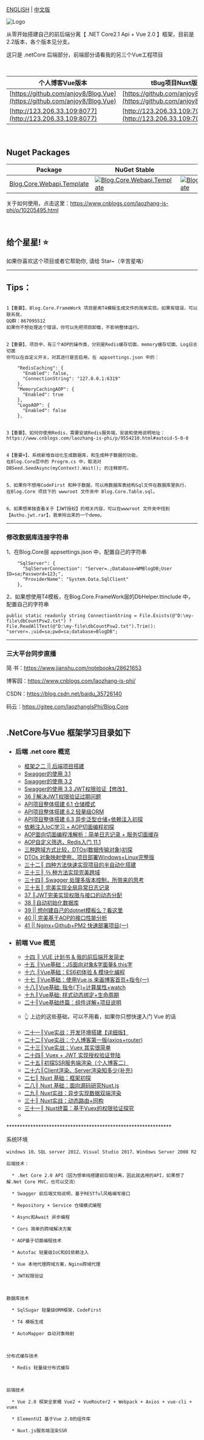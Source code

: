 ﻿[ENGLISH](https://github.com/anjoy8/Blog.Core/blob/master/README-en.md) | [中文版](https://github.com/anjoy8/Blog.Core/blob/master/README.md)

![Logo](https://github.com/anjoy8/Blog.Core/blob/master/Blog.Core/wwwroot/logocore.png)


从零开始搭建自己的前后端分离【 .NET Core2.1 Api + Vue 2.0 】框架，目前是2.2版本，各个版本见分支。

这只是 .netCore 后端部分，前端部分请看我的另三个Vue工程项目
 
&nbsp;
&nbsp;
&nbsp;
&nbsp;

|个人博客Vue版本|tBug项目Nuxt版本|VueAdmin管理后台(更新中)|
|-|-|-|
|[https://github.com/anjoy8/Blog.Vue](https://github.com/anjoy8/Blog.Vue)|[https://github.com/anjoy8/Nuxt.tBug](https://github.com/anjoy8/Nuxt.tBug)|[https://github.com/anjoy8/Blog.Admin](https://github.com/anjoy8/Blog.Admin)|
|[http://123.206.33.109:8077](http://123.206.33.109:8077)|[http://123.206.33.109:7090](http://123.206.33.109:7090)|[http://123.206.33.109:2364](http://123.206.33.109:2364)|



&nbsp;
&nbsp;

## Nuget Packages

| Package | NuGet Stable |  Downloads |
| ------- | -------- | ------- |
| [Blog.Core.Webapi.Template](https://www.nuget.org/packages/Blog.Core.Webapi.Template/) | [![Blog.Core.Webapi.Template](https://img.shields.io/nuget/v/Blog.Core.Webapi.Template.svg)](https://www.nuget.org/packages/Blog.Core.Webapi.Template/)  | [![Blog.Core.Webapi.Template](https://img.shields.io/nuget/dt/Blog.Core.Webapi.Template.svg)](https://www.nuget.org/packages/Blog.Core.Webapi.Template/) |


关于如何使用，点击这里：https://www.cnblogs.com/laozhang-is-phi/p/10205495.html

&nbsp;
&nbsp;

## 给个星星! ⭐️
如果你喜欢这个项目或者它帮助你, 请给 Star~（辛苦星咯）

*********************************************************

## Tips：
```

1【重要】、Blog.Core.FrameWork 项目是用T4模板生成文件的简单实现。如果有错误，可以联系我，
QQ群：867095512
如果你不想处理这个错误，你可以先把项目卸载，不影响整体运行。


2【重要】、项目中，有三个AOP的操作类，分别是Redis缓存切面，memory缓存切面、Log日志切面
你可以在自定义开关，对其进行是否启用，在 appsettings.json 中的：

    "RedisCaching": {
      "Enabled": false,
      "ConnectionString": "127.0.0.1:6319"
    },
    "MemoryCachingAOP": {
      "Enabled": true
    },
    "LogoAOP": {
      "Enabled": false
    },


3【重要】、如何你使用Redis，需要安装Redis服务端，安装和使用说明地址：
https://www.cnblogs.com/laozhang-is-phi/p/9554210.html#autoid-5-0-0


4【重要+】、系统新增自动化生成数据库，和生成种子数据的功能，
在Blog.Core层中的 Progrm.cs 中，取消对 DBSeed.SeedAsync(myContext).Wait(); 的注释即可。


5、如果你不想用CodeFirst 和种子数据，可以用数据库表结构Sql文件在数据库里执行，
在Blog.Core 项目下的 wwwroot 文件夹中 Blog.Core.Table.sql。


6、如果想单独查看关于【JWT授权】的相关内容，可以在wwwroot 文件夹中找到【Autho.jwt.rar】，我单拎出来的一个demo。

```
*********************************************************
### 修改数据库连接字符串

1、在Blog.Core层 appsettings.json 中，配置自己的字符串
```
    "SqlServer": {
      "SqlServerConnection": "Server=.;Database=WMBlogDB;User ID=sa;Password=123;",
      "ProviderName": "System.Data.SqlClient"
    },
```

2、如果想使用T4模板，在Blog.Core.FrameWork层的DbHelper.ttinclude 中，配置自己的字符串
```
public static readonly string ConnectionString = File.Exists(@"D:\my-file\dbCountPsw2.txt") ? 
File.ReadAllText(@"D:\my-file\dbCountPsw2.txt").Trim(): "server=.;uid=sa;pwd=sa;database=BlogDB";
```


*****************************************************
### 三大平台同步直播

简  书：https://www.jianshu.com/notebooks/28621653

博客园：https://www.cnblogs.com/laozhang-is-phi/

 CSDN：https://blog.csdn.net/baidu_35726140
 
 码云：https://gitee.com/laozhangIsPhi/Blog.Core

```
```


<div class="allindex">
<h2 id="abp框架学习目录如下">.NetCore与Vue 框架学习目录如下</h2>
<ul>
<li>
<h3 id="autoid-2-1-0">后端 .net core 概览</h3>
<ul>
<li><a id="post_title_link_9495620" href="https://www.cnblogs.com/laozhang-is-phi/p/9495620.html">框架之二 || 后端项目搭建<br></a></li>
<li><a id="post_title_link_9495624" href="https://www.cnblogs.com/laozhang-is-phi/p/9495624.html">Swagger的使用 3.1</a></li>
<li><a id="post_title_link_9507387" href="https://www.cnblogs.com/laozhang-is-phi/p/9507387.html">Swagger的使用 3.2</a></li>
<li><a id="post_title_link_9511869" href="https://www.cnblogs.com/laozhang-is-phi/p/9511869.html">Swagger的使用 3.3 JWT权限验证【修改】</a></li>
<li><a id="post_title_link_9896431" href="https://www.cnblogs.com/laozhang-is-phi/p/9896431.html">36 ║解决JWT权限验证过期问题</a></li>
<li><a id="post_title_link_9516890" href="https://www.cnblogs.com/laozhang-is-phi/p/9516890.html">API项目整体搭建 6.1 仓储模式</a></li>
<li><a id="post_title_link_9523148" href="https://www.cnblogs.com/laozhang-is-phi/p/9523148.html">API项目整体搭建 6.2 轻量级ORM</a></li>
<li><a id="post_title_link_9529480" href="https://www.cnblogs.com/laozhang-is-phi/p/9529480.html">API项目整体搭建 6.3 异步泛型仓储+依赖注入初探</a></li>
<li><a id="post_title_link_9541414" href="https://www.cnblogs.com/laozhang-is-phi/p/9541414.html">依赖注入IoC学习 + AOP切面编程初探</a></li>
<li><a id="post_title_link_9547574" href="https://www.cnblogs.com/laozhang-is-phi/p/9547574.html">AOP面向切面编程浅解析：简单日志记录 + 服务切面缓存</a></li>
<li><a id="post_title_link_9554210" href="https://www.cnblogs.com/laozhang-is-phi/p/9554210.html">AOP自定义筛选，Redis入门 11.1</a></li>
<li><a id="post_title_link_9560949" href="https://www.cnblogs.com/laozhang-is-phi/p/9560949.html">三种跨域方式比较，DTOs(数据传输对象)初探</a></li>
<li><a id="post_title_link_9565227" href="https://www.cnblogs.com/laozhang-is-phi/p/9565227.html">DTOs 对象映射使用，项目部署Windows+Linux完整版</a></li>
<li><a id="post_title_link_9757999" href="https://www.cnblogs.com/laozhang-is-phi/p/9757999.html">三十二║ 四种方法快速实现项目的半自动化搭建</a></li>
<li><a id="post_title_link_9767400" href="https://www.cnblogs.com/laozhang-is-phi/p/9767400.html">三十三║ ⅖ 种方法实现完美跨域</a></li>
<li><a id="post_title_link_9795689" href="https://www.cnblogs.com/laozhang-is-phi/p/9795689.html">三十四║ Swagger 处理多版本控制，所带来的思考</a></li>
<li><a id="post_title_link_9855836" href="https://www.cnblogs.com/laozhang-is-phi/p/9855836.html">三十五║ 完美实现全局异常日志记录</a></li>
<li><a id="post_title_link_10139204" href="https://www.cnblogs.com/laozhang-is-phi/p/10139204.html">37 ║JWT完美实现权限与接口的动态分配</a></li>
 <li><a id="link_post_title" class="link-post-title" href="https://www.cnblogs.com/laozhang-is-phi/p/10173536.html">38 ║自动初始化数据库</a></li>
<li><a id="post_title_link_10205495" href="https://www.cnblogs.com/laozhang-is-phi/p/10205495.html">39 || 想创建自己的dotnet模板么？看这里</a></li>
<li><a id="post_title_link_10287023" href="https://www.cnblogs.com/laozhang-is-phi/p/10287023.html">40 || 完美基于AOP的接口性能分析</a></li>
 <li><a id="post_title_link_10322040" href="https://www.cnblogs.com/laozhang-is-phi/p/10322040.html">41 || Nginx+Github+PM2 快速部署项目(一)</a></li>















</ul>

















</li>
<li>
<h3 id="autoid-2-2-0">前端 Vue 概览</h3>
<ul>
<li><a id="post_title_link_9577805" href="https://www.cnblogs.com/laozhang-is-phi/p/9577805.html">十四 ║ VUE 计划书 &amp; 我的前后端开发简史</a></li>
<li><a id="post_title_link_9580807" href="https://www.cnblogs.com/laozhang-is-phi/p/9580807.html">十五 ║Vue基础：JS面向对象&amp;字面量&amp; this字</a></li>
<li><a id="post_title_link_9585766" href="https://www.cnblogs.com/laozhang-is-phi/p/9585766.html">十六 ║Vue基础：ES6初体验 &amp; 模块化编程</a></li>
<li><a id="post_title_link_9593740" href="https://www.cnblogs.com/laozhang-is-phi/p/9593740.html">十七 ║Vue基础：使用Vue.js 来画博客首页+指令(一)</a></li>
<li><a id="post_title_link_9602077" href="https://www.cnblogs.com/laozhang-is-phi/p/9602077.html">十八║Vue基础: 指令(下)+计算属性+watch</a></li>
<li><a id="post_title_link_9611632" href="https://www.cnblogs.com/laozhang-is-phi/p/9611632.html">十九║Vue基础: 样式动态绑定+生命周期</a></li>
<li><a id="post_title_link_9622031" href="https://www.cnblogs.com/laozhang-is-phi/p/9622031.html">二十║Vue基础终篇：组件详解+项目说明<br><br></a></li>
<li>👆 上边的这些基础，可以不用看，如果你只想快速入门 Vue 的话<br><br></li>
<li><a id="post_title_link_9629026" href="https://www.cnblogs.com/laozhang-is-phi/p/9629026.html">二十一║Vue实战：开发环境搭建【详细版】</a></li>
<li><a id="post_title_link_9640974" href="https://www.cnblogs.com/laozhang-is-phi/p/9640974.html">二十二║Vue实战：个人博客第一版(axios+router)</a></li>
<li><a id="post_title_link_9647008" href="https://www.cnblogs.com/laozhang-is-phi/p/9647008.html">二十三║Vue实战：Vuex 其实很简单</a></li>
<li><a id="post_title_link_9658019" href="https://www.cnblogs.com/laozhang-is-phi/p/9658019.html">二十四║ Vuex + JWT 实现授权验证登陆</a></li>
<li><a id="post_title_link_9670342" href="https://www.cnblogs.com/laozhang-is-phi/p/9670342.html">二十五║初探SSR服务端渲染（个人博客二）</a></li>
<li><a id="post_title_link_9675822" href="https://www.cnblogs.com/laozhang-is-phi/p/9675822.html">二十六║Client渲染、Server渲染知多少{补充}</a></li>
<li><a id="post_title_link_9682289" href="https://www.cnblogs.com/laozhang-is-phi/p/9682289.html">二七║ Nuxt 基础：框架初探</a></li>
<li><a id="post_title_link_9687504" href="https://www.cnblogs.com/laozhang-is-phi/p/9687504.html">二八║ Nuxt 基础：面向源码研究Nuxt.js</a></li>
<li><a id="post_title_link_9697450" href="https://www.cnblogs.com/laozhang-is-phi/p/9697450.html">二九║ Nuxt实战：异步实现数据双端渲染</a></li>
<li><a id="post_title_link_9702677" href="https://www.cnblogs.com/laozhang-is-phi/p/9702677.html">三十║ Nuxt实战：动态路由+同构</a></li>
<li><a id="post_title_link_9713219" href="https://www.cnblogs.com/laozhang-is-phi/p/9713219.html">三十一║ Nuxt终篇：基于Vuex的权限验证探究</a></li>
<li></li>

















</ul>

















</li>

















</ul>


</div>
**************************************************************

 系统环境

    windows 10、SQL server 2012、Visual Studio 2017、Windows Server 2008 R2

    后端技术：

      * .Net Core 2.0 API（因为想单纯搭建前后端分离，因此就选用的API，如果想了解.Net Core MVC，也可以交流）
      
      * Swagger 前后端文档说明，基于RESTful风格编写接口

      * Repository + Service 仓储模式编程

      * Async和Await 异步编程

      * Cors 简单的跨域解决方案

      * AOP基于切面编程技术

      * Autofac 轻量级IoC和DI依赖注入

      * Vue 本地代理跨域方案，Nginx跨域代理

      * JWT权限验证

 

    数据库技术

      * SqlSugar 轻量级ORM框架，CodeFirst

      * T4 模板生成

      * AutoMapper 自动对象映射

 

    分布式缓存技术

      * Redis 轻量级分布式缓存

 

    前端技术

      * Vue 2.0 框架全家桶 Vue2 + VueRouter2 + Webpack + Axios + vue-cli + vuex

      * ElementUI 基于Vue 2.0的组件库

      * Nuxt.js服务端渲染SSR
